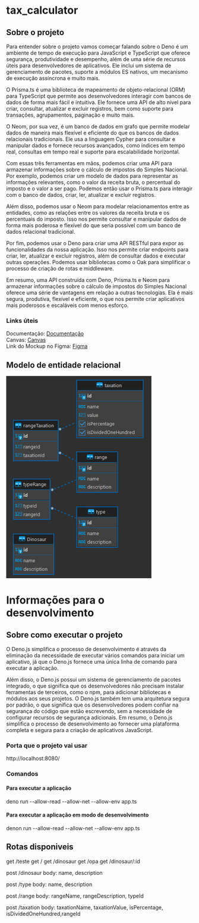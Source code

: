 # tax_calculator

## Sobre o projeto 

Para entender sobre o projeto vamos começar falando sobre o Deno é um ambiente de tempo de execução para JavaScript e TypeScript que oferece segurança, produtividade e desempenho, além de uma série de recursos úteis para desenvolvedores de aplicativos. Ele inclui um sistema de gerenciamento de pacotes, suporte a módulos ES nativos, um mecanismo de execução assíncrona e muito mais.

O Prisma.ts é uma biblioteca de mapeamento de objeto-relacional (ORM) para TypeScript que permite aos desenvolvedores interagir com bancos de dados de forma mais fácil e intuitiva. Ele fornece uma API de alto nível para criar, consultar, atualizar e excluir registros, bem como suporte para transações, agrupamentos, paginação e muito mais.

O Neom, por sua vez, é um banco de dados em grafo que permite modelar dados de maneira mais flexível e eficiente do que os bancos de dados relacionais tradicionais. Ele usa a linguagem Cypher para consultar e manipular dados e fornece recursos avançados, como índices em tempo real, consultas em tempo real e suporte para escalabilidade horizontal.

Com essas três ferramentas em mãos, podemos criar uma API para armazenar informações sobre o cálculo de impostos do Simples Nacional. Por exemplo, podemos criar um modelo de dados para representar as informações relevantes, como o valor da receita bruta, o percentual do imposto e o valor a ser pago. Podemos então usar o Prisma.ts para interagir com o banco de dados, criar, ler, atualizar e excluir registros.

Além disso, podemos usar o Neom para modelar relacionamentos entre as entidades, como as relações entre os valores da receita bruta e os percentuais do imposto. Isso nos permite consultar e manipular dados de forma mais poderosa e flexível do que seria possível com um banco de dados relacional tradicional.

Por fim, podemos usar o Deno para criar uma API RESTful para expor as funcionalidades da nossa aplicação. Isso nos permite criar endpoints para criar, ler, atualizar e excluir registros, além de consultar dados e executar outras operações. Podemos usar bibliotecas como o Oak para simplificar o processo de criação de rotas e middleware.

Em resumo, uma API construída com Deno, Prisma.ts e Neom para armazenar informações sobre o cálculo de impostos do Simples Nacional oferece uma série de vantagens em relação a outras tecnologias. Ela é mais segura, produtiva, flexível e eficiente, o que nos permite criar aplicativos mais poderosos e escaláveis com menos esforço.

### Links úteis

Documentação: [Documentação](https://catolicasc-my.sharepoint.com/:w:/g/personal/jonas02_silva_catolicasc_edu_br/EV8QEyhepDxNpLjpQMFMr1gBrv4pIzO94v2YLjw7JyfI8g?e=29Vnj2)
\
Canvas: [Canvas](https://www.canva.com/design/DAFetwcjUuE/xP5Nq89P-g_viNyDR7kcDA/edit?utm_content=DAFetwcjUuE&utm_campaign=designshare&utm_medium=link2&utm_source=sharebutton)
\
Link do Mockup no Figma: [Figma](https://www.figma.com/file/b858TyEGnkO3Y6PymonFtk/Untitled?node-id=0%3A1&t=oqioCtZku9452n1a-1)


## Modelo de entidade relacional

![alt text](https://github.com/matheuskleinschmidt/tax_calculator/blob/main/mer.jpg)

# Informações para o desenvolvimento

## Sobre como executar o projeto

O Deno.js simplifica o processo de desenvolvimento é através da eliminação da necessidade de executar vários comandos para iniciar um aplicativo, já que o Deno.js fornece uma única linha de comando para executar a aplicação.

Além disso, o Deno.js possui um sistema de gerenciamento de pacotes integrado, o que significa que os desenvolvedores não precisam instalar ferramentas de terceiros, como o npm, para adicionar bibliotecas e módulos aos seus projetos. O Deno.js também tem uma arquitetura segura por padrão, o que significa que os desenvolvedores podem confiar na segurança do código que estão escrevendo, sem a necessidade de configurar recursos de segurança adicionais. Em resumo, o Deno.js simplifica o processo de desenvolvimento ao fornecer uma plataforma completa e segura para a criação de aplicativos JavaScript.

### Porta que o projeto vai usar

http://localhost:8080/

### Comandos 

#### Para executar a aplicação
deno run --allow-read --allow-net --allow-env app.ts

#### Para executar a aplicação em modo de desenvolvimento
denon run --allow-read --allow-net --allow-env app.ts

## Rotas disponiveis 

get  /teste
get  /
get  /dinosaur
get  /opa
get  /dinosaur/:id

post  /dinosaur
body: name, description

post /type
body: name, description

post  /range
body: rangeName, rangeDescription, typeId

post /taxation
body: taxationName, taxationValue, isPercentage, isDividedOneHundred,rangeId
